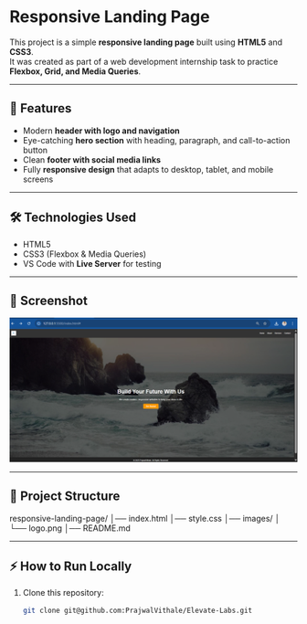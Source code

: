 # Responsive Landing Page

This project is a simple **responsive landing page** built using **HTML5** and **CSS3**.  
It was created as part of a web development internship task to practice **Flexbox, Grid, and Media Queries**.

---

## 🚀 Features
- Modern **header with logo and navigation**
- Eye-catching **hero section** with heading, paragraph, and call-to-action button
- Clean **footer with social media links**
- Fully **responsive design** that adapts to desktop, tablet, and mobile screens

---

## 🛠️ Technologies Used
- HTML5
- CSS3 (Flexbox & Media Queries)
- VS Code with **Live Server** for testing

---

## 📸 Screenshot
![Image](<Screenshot.png>)

---

## 📂 Project Structure

responsive-landing-page/
│── index.html
│── style.css
│── images/
│ └── logo.png
│── README.md


---

## ⚡ How to Run Locally
1. Clone this repository:
   ```bash
   git clone git@github.com:PrajwalVithale/Elevate-Labs.git
